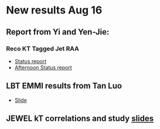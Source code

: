 # New results Aug 16

## Report from Yi and Yen-Jie:

### Reco KT Tagged Jet RAA
   * [Status report](Aug16Files/yi-yenjie/20190816-JetWorkshop-yenjie-v0.pdf)
   * [Afternoon Status report](Aug16Files/yi-yenjie/20190816-JetWorkshop-yenjie-afternoon-v0.pdf)  
  
## LBT EMMI results from Tan Luo
   * [Slide](Aug16Files/Emmi_diagram_LBT.pdf)

## JEWEL kT correlations and study [slides](Aug16Files/funwithLund_showerCorr_kTselections_jewel_raghav_v0.pdf)